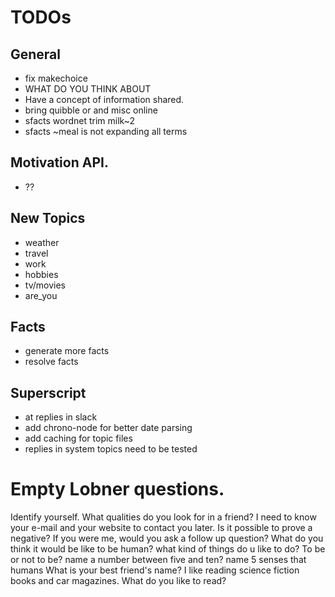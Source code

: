 # TODOs

## General
- fix makechoice
- WHAT DO YOU THINK ABOUT <GEORGE BUSH>
- Have a concept of information shared.
- bring quibble or and misc online
- sfacts wordnet trim milk~2
- sfacts ~meal is not expanding all terms

## Motivation API.
- ??

## New Topics
- weather
- travel
- work
- hobbies
- tv/movies
- are_you

## Facts
- generate more facts
- resolve facts

## Superscript
- at replies in slack
- add chrono-node for better date parsing
- add caching for topic files
- replies in system topics need to be tested

# Empty Lobner questions.

Identify yourself.
What qualities do you look for in a friend?
I need to know your e-mail and your website to contact you later.
Is it possible to prove a negative?
If you were me, would you ask a follow up question?
What do you think it would be like to be human?
what kind of things do u like to do?
To be or not to be?
name a number between five and ten?
name 5 senses that humans
What is your best friend's name?
I like reading science fiction books and car magazines. What do you like to read?